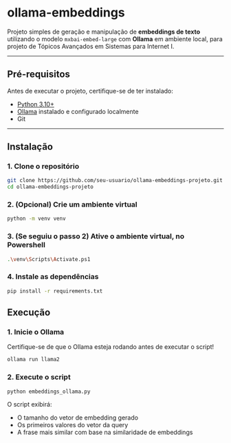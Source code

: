 # ollama-embeddings

Projeto simples de geração e manipulação de **embeddings de texto** utilizando o modelo `mxbai-embed-large` com **Ollama** em ambiente local, para projeto de Tópicos Avançados em Sistemas para Internet I.

---

## Pré-requisitos

Antes de executar o projeto, certifique-se de ter instalado:

- [Python 3.10+](https://www.python.org/)
- [Ollama](https://ollama.com/) instalado e configurado localmente
- Git

---

## Instalação

### 1. Clone o repositório

```bash
git clone https://github.com/seu-usuario/ollama-embeddings-projeto.git
cd ollama-embeddings-projeto
```

### 2. (Opcional) Crie um ambiente virtual

```bash
python -m venv venv
```

### 3. (Se seguiu o passo 2) Ative o ambiente virtual, no Powershell

```bash
.\venv\Scripts\Activate.ps1
```

### 4. Instale as dependências

```bash
pip install -r requirements.txt
```

## Execução

### 1. Inicie o Ollama

Certifique-se de que o Ollama esteja rodando antes de executar o script!

```bash
ollama run llama2
```

### 2. Execute o script

```bash
python embeddings_ollama.py
```

O script exibirá:

- O tamanho do vetor de embedding gerado
- Os primeiros valores do vetor da query
- A frase mais similar com base na similaridade de embeddings
